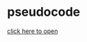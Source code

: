 # pseudocode

[click here to open](https://www.examreferencelanguage.co.uk/?code=%5B%7B%22name%22%3A%22code%22%2C%22content%22%3A%22%2F%2F+this+is+here+because+the+syntax+highlighting+hates+apostrophes%5Cnplural+%3D+%5C%22%27s%5C%22%5Cn%5Cnfunction+split%28string%2C+sep%29%5Cn%5Ctparts+%3D+%5B%5C%22%5C%22%2C+%5C%22%5C%22%5D%5Cn%5Ctpartindex+%3D+0%5Cn%5Ctfor+i+%3D+0+to+string.length+-+1%5Cn%5Ct%5Ctif+string%5Bi%5D+%3D%3D+sep+then%5Cn%5Ct%5Ct%5Ctarray+newparts%5Blen%28parts%29+%2B+1%5D%5Cn%5Ct%5Ct%5Ctfor+i+%3D+0+to+len%28parts%29+-+1%5Cn%5Ct%5Ct%5Ct%5Ctnewparts%5Bi%5D+%3D+parts%5Bi%5D%5Cn%5Ct%5Ct%5Ctnext+i%5Cn%5Ct%5Ct%5Ctnewparts%5Blen%28parts%29%5D+%3D+%5C%22%5C%22%5Cn%5Ct%5Ct%5Ctparts+%3D+newparts%5Cn%5Ct%5Ct%5Ctpartindex+%3D+partindex+%2B+1%5Cn%5Ct%5Ctelse%5Cn%5Ct%5Ct%5Ctparts%5Bpartindex%5D+%3D+parts%5Bpartindex%5D+%2B+string%5Bi%5D%5Cn%5Ct%5Ctendif%5Cn%5Ctnext+i%5Cn%5Ctreturn+parts%5Cnendfunction%5Cn%5Cnfunction+reverse%28arr%29%5Cn%5Ct%2F%2F+reverse+the+array%5Cn%5Ctarray+newarray%5Blen%28arr%29%5D%5Cn%5Ctfor+i+%3D+0+to+len%28arr%29+-+1%5Cn%5Ct%5Ctnewarray%5Blen%28arr%29+-+1+-+i%5D+%3D+arr%5Bi%5D%5Cn%5Ctnext+i%5Cn%5Ctreturn+newarray%5Cnendfunction%5Cn%5Ct%5Ct%5Cnfunction+login%28%29%5Cn%5Ctarray+usernames%5B2%5D%5Cn%5Ctfor+i+%3D+1+to+2%5Cn%5Ct%5Ctusername+%3D+input%28%5C%22Player+%5C%22+%2B+str%28i%29+%2B+%5C%22+-+Enter+your+username%3A+%5C%22%29%5Cn%5Ct%5Ctpassword+%3D+input%28%5C%22Player+%5C%22+%2B+str%28i%29+%2B+%5C%22+-+Enter+your+password%3A+%5C%22%29%5Cn%5Ct%5Ctf+%3D+open%28%5C%22logins.txt%5C%22%29%5Cn%5Ct%5Ctfound+%3D+false%5Cn%5Ct%5Ctwhile+NOT+found+AND+NOT+f.endOfFile%28%29%5Cn%5Ct%5Ct%5Ct%2F%2F+Read+login+details+from+the+file%5Cn%5Ct%5Ct%5Ctuserandpass+%3D+f.readLine%28%29%5Cn%5Ct%5Ct%5Ctparts+%3D+split%28userandpass%2C+%5C%22%2C%5C%22%29%5Cn%5Ct%5Ct%5Ctloginuser+%3D+parts%5B0%5D%5Cn%5Ct%5Ct%5Ctloginpass+%3D+parts%5B1%5D%5Cn%5Ct%5Ct%5Ct%2F%2F+Check+if+the+login+matches+the+user%27s+login%5Cn%5Ct%5Ct%5Ctif+password+%3D%3D+loginpass+AND+username+%3D%3D+loginuser+then%5Cn%5Ct%5Ct%5Ct%5Ctif+i+%3D%3D+2+AND+usernames%5B0%5D+%3D%3D+username+then%5Cn%5Ct%5Ct%5Ct%5Ct%5Ct%2F%2F+User+is+already+logged+in+as+player+1%5Cn%5Ct%5Ct%5Ct%5Ct%5Ctprint%28%5C%22You+are+already+logged+in+as+player+1%21+Exiting...%5C%22%29%5Cn%5Ct%5Ct%5Ct%5Ct%5Ctreturn+%5B%5D%5Cn%5Ct%5Ct%5Ct%5Ctelse%5Cn%5Ct%5Ct%5Ct%5Ct%5Ctusernames%5Bi+-+1%5D+%3D+loginuser%5Cn%5Ct%5Ct%5Ct%5Ct%5Ctfound+%3D+true%5Cn%5Ct%5Ct%5Ct%5Ct%5Ctprint%28%5C%22Logged+in+as+%5C%22+%2B+loginuser%29%5Cn%5Ct%5Ct%5Ct%5Ctendif%5Cn%5Ct%5Ct%5Ctendif%5Cn%5Ct%5Ctendwhile%5Cn%5Cn%5Ct%5Ctif+NOT+found+then%5Cn%5Ct%5Ct%5Ctprint%28%5C%22Username+or+password+is+incorrect%2C+exiting...%5C%22%29%5Cn%5Ct%5Ct%5Ctreturn+%5B%5D%5Cn%5Ct%5Ctendif%5Cn%5Ctnext+i%5Cn%5Ctreturn+usernames%5Cnendfunction%5Cn%5Cnfunction+playround%28username%29%5Cn%5Ctdie1+%3D+random%281%2C+6%29%5Cn%5Ctdie2+%3D+random%281%2C+6%29%5Cn%5Ctscore+%3D+die1+%2B+die2%5Cn%5Ctprint%28username+%2B+%5C%22+rolled+a+%5C%22+%2B+str%28die1%29+%2B+%5C%22+and+a+%5C%22+%2B+str%28die2%29%29%5Cn%5Ctif+die1+%3D%3D+die2+then%5Cn%5Ct%5Ctdie3+%3D+random%281%2C+6%29%5Cn%5Ct%5Ctprint%28username+%2B+%5C%22+rolled+a+double+and+gets+to+roll+again.+They+rolled+a+%5C%22+%2B+str%28die3%29%29%5Cn%5Ct%5Ctscore+%3D+score+%2B+die3%5Cn%5Ctelseif+score+MOD+2+%3D%3D+0+then%5Cn%5Ct%5Ctprint%28username+%2B+%5C%22+rolled+an+even+number%2C+%2B10+points%5C%22%29%5Cn%5Ct%5Ctscore+%3D+score+%2B+10%5Cn%5Ctelse%5Cn%5Ct%5Ctprint%28username+%2B+%5C%22+rolled+an+odd+total%2C+-5+points%5C%22%29%5Cn%5Ct%5Ctscore+%3D+score+-+5%5Cn%5Ctendif%5Cn%5Ctprint%28username+%2B+%5C%22+ends+their+turn+with+a+score+of+%5C%22+%2B+str%28score%29%29%5Cn%5Ctreturn+score%5Cnendfunction%5Cn%5Cnfunction+playallrounds%28usernames%29%5Cn%5Ctplayer1score+%3D+0%5Cn%5Ctplayer2score+%3D+0%5Cn%5Ctfor+i+%3D+1+to+5%5Cn%5Ct%5Ctotherplayer+%3D+usernames%5B1%5D%5Cn%5Ct%5Ctplayer+%3D+usernames%5B0%5D%5Cn%5Ct%5Ctprint%28%5C%22%23%23%23%23+Round+%5C%22+%2B+str%28i%29+%2B+%5C%22+-+%5C%22+%2B+player+%2B+plural+%2B+%5C%22+go+%23%23%23%23%5C%22%29%5Cn%5Ct%5Ctscore+%3D+playround%28player%29%5Cn%5Ct%5Ctif+score+%3C+0+then%5Cn%5Ct%5Ct%5Ctprint%28player+%2B+plural+%2B+%5C%22+score+went+below+0%2C+so+%5C%22+%2B+otherplayer+%2B+%5C%22+wins+with+a+resulting+score+of+%5C%22+%2B+str%28player2score%29+%2B+%5C%22%21%5C%22%29%5Cn%5Ct%5Ct%5Ctreturn+%5B2%2C+player2score%5D+%2F%2F+the+2+is+because+player+2+won%5Cn%5Ct%5Ctendif%5Cn%5Ct%5Ctplayer1score+%3D+player1score+%2B+score%5Cn%5Ct%5Ctotherplayer+%3D+usernames%5B0%5D%5Cn%5Ct%5Ctplayer+%3D+usernames%5B1%5D%5Cn%5Ct%5Ctprint%28%5C%22%23%23%23%23+Round+%5C%22+%2B+str%28i%29+%2B+%5C%22+-+%5C%22+%2B+player+%2B+plural+%2B+%5C%22+go+%23%23%23%23%5C%22%29%5Cn%5Ct%5Ctscore+%3D+playround%28player%29%5Cn%5Ct%5Ctif+score+%3C+0+then%5Cn%5Ct%5Ct%5Ctprint%28player+%2B+plural+%2B+%5C%22+score+went+below+0%2C+so+%5C%22+%2B+otherplayer+%2B+%5C%22+wins+with+a+resulting+score+of+%5C%22+%2B+str%28player1score%29+%2B+%5C%22%21%5C%22%29%5Cn%5Ct%5Ct%5Ctreturn+%5B1%2C+player1score%5D+%2F%2F+the+1+is+because+player+1+won%5Cn%5Ct%5Ctendif%5Cn%5Ctnext+i%5Cn%5Cn%5Ctwhile+true+%2F%2F+loop+for+if+there+is+a+tie%5Cn%5Ct%5Ctif+player1score+%3E+player2score+then%5Cn%5Ct%5Ct%5Ct%2F%2F+player+1+wins%5Cn%5Ct%5Ct%5Ctprint%28usernames%5B0%5D+%2B+%5C%22+wins+with+a+score+of+%5C%22+%2B+str%28player1score%29%29%5Cn%5Ct%5Ct%5Ctreturn+%5B1%2C+player1score%5D%5Cn%5Ct%5Ctelseif+player2score+%3E+player1score+then%5Cn%5Ct%5Ct%5Ct%2F%2F+player+2+wins%5Cn%5Ct%5Ct%5Ctprint%28usernames%5B1%5D+%2B+%5C%22+wins+with+a+score+of+%5C%22+%2B+str%28player2score%29%29%5Cn%5Ct%5Ct%5Ctreturn+%5B2%2C+player2score%5D%5Cn%5Ct%5Ctelse%5Cn%5Ct%5Ct%5Ct%2F%2F+tied%5Cn%5Ct%5Ct%5Ctprint%28%5C%22Tied%2C+rolling+extra+dice+to+decide+the+winner%5C%22%29%5Cn%5Ct%5Ct%5Ctplayer1score+%3D+player1score+%2B+random%281%2C+6%29%5Cn%5Ct%5Ct%5Ctplayer2score+%3D+player2score+%2B+random%281%2C+6%29%5Cn%5Ct%5Ctendif%5Cn%5Ctendwhile%5Cnendfunction%5Cn%5Cnfunction+getLeaderboard%28%29%5Cn%5Ctf+%3D+open%28%5C%22leaderboard.txt%5C%22%29%5Cn%5Ctrows+%3D+%5Bf.readLine%28%29%5D%5Cn%5Ctwhile+NOT+f.endOfFile%28%29%5Cn%5Ct%5Ctarray+newrows%5Blen%28rows%29+%2B+1%5D%5Cn%5Ct%5Ctfor+i+%3D+0+to+len%28rows%29+-+1%5Cn%5Ct%5Ct%5Ctnewrows%5Bi%5D+%3D+rows%5Bi%5D%5Cn%5Ct%5Ctnext+i%5Cn%5Ct%5Ctnewrows%5Blen%28rows%29%5D+%3D+f.readLine%28%29%5Cn%5Ct%5Ctrows+%3D+newrows%5Cn%5Ctendwhile%5Cn%5Ctf.close%28%29%5Cn%5Ctif+rows%5B0%5D+%3D%3D+%5C%22%5C%22+then%5Cn%5Ct%5Ctreturn+%5B%5D%5Cn%5Ctendif%5Cn%5Cn%5Ct%2F%2F+split+up+each+row+into+username+and+score%5Cn%5Ctarray+splitrows%5Blen%28rows%29%5D%5Cn%5Ctfor+i+%3D+0+to+len%28rows%29+-+1%5Cn%5Ct%5Ctparts+%3D+split%28rows%5Bi%5D%2C+%5C%22%2C%5C%22%29%5Cn%5Ct%5Ctsplitrows%5Bi%5D+%3D+%5Bparts%5B0%5D%2C+int%28parts%5B1%5D%29%5D%5Cn%5Ctnext+i%5Cn%5Ctrows+%3D+splitrows%5Cn%5Cn%5Ctif+rows.length+%3E+1+then%5Cn%5Ct%5Ctfor+i+%3D+0+to+len%28rows%29+-+2%5Cn%5Ct%5Ct%5Ctfor+j+%3D+0+to+len%28rows%29+-+i+-+2%5Cn%5Ct%5Ct%5Ct%5Ctif+rows%5Bj%5D%5B1%5D+%3E+rows%5Bj+%2B+1%5D%5B1%5D+then%5Cn%5Ct%5Ct%5Ct%5Ct%5Cttemp+%3D+rows%5Bj%5D%5Cn%5Ct%5Ct%5Ct%5Ct%5Ctrows%5Bj%5D+%3D+rows%5Bj+%2B+1%5D%5Cn%5Ct%5Ct%5Ct%5Ct%5Ctrows%5Bj+%2B+1%5D+%3D+temp%5Cn%5Ct%5Ct%5Ct%5Ctendif%5Cn%5Ct%5Ct%5Ctnext+j%5Cn%5Ct%5Ctnext+i%5Cn%5Ct%5Ctrows+%3D+reverse%28rows%29%5Cn%5Ctendif%5Cn%5Ctreturn+rows%5Cnendfunction%5Cn%5Cnfunction+addToLeaderboard%28score%2C+usernames%29%5Cn%5Ctf+%3D+open%28%5C%22leaderboard.txt%5C%22%29%5Cn%5Ctf.writeLine%28usernames%5Bscore%5B0%5D+-+1%5D+%2B+%5C%22%2C%5C%22+%2B+str%28score%5B1%5D%29%29%5Cn%5Ctf.close%28%29%5Cn%5Ctreturn+getLeaderboard%28%29%5Cnendfunction%5Cn%5Cnprocedure+displayLeaderboard%28leaderboard%29%5Cn%5Ctprint%28%5C%22%23%23%23%23+Leaderboard+%23%23%23%23%5C%22%29%5Cn%5Cn%5Ctif+leaderboard.length+%3D%3D+0+then%5Cn%5Ct%5Ctprint%28%5C%22No+leaderboard+entries%5C%22%29%5Cn%5Ctelse%5Cn%5Ct%5Cti+%3D+0%5Cn%5Ct%5Ctwhile+i+%3C+5+AND+i+%3C+leaderboard.length%5Cn%5Ct%5Ct%5Ctprint%28str%28i+%2B+1%29+%2B+%5C%22.+%5C%22+%2B+leaderboard%5Bi%5D%5B0%5D+%2B+%5C%22+-+%5C%22+%2B+leaderboard%5Bi%5D%5B1%5D%29%5Cn%5Ct%5Ct%5Cti+%3D+i+%2B+1%5Cn%5Ct%5Ctendwhile%5Cn%5Ctendif%5Cnendprocedure%5Cn%5Cnfunction+main%28%29%5Cn%5Ctusernames+%3D+login%28%29%5Cn%5Ctif+len%28usernames%29+%21%3D+2+then%5Cn%5Ct%5Ctreturn+false%5Cn%5Ctendif%5Cn%5Ctleaderboard+%3D+getLeaderboard%28%29%5Cn%5CtdisplayLeaderboard%28leaderboard%29%5Cn%5Ctplayagain+%3D+%5C%22yes%5C%22%5Cn%5Ctwhile+playagain+%3D%3D+%5C%22yes%5C%22%5Cn%5Ct%5Ctresult+%3D+playallrounds%28usernames%29%5Cn%5Ct%5Ctleaderboard+%3D+addToLeaderboard%28result%2C+usernames%29%5Cn%5Ct%5CtdisplayLeaderboard%28leaderboard%29%5Cn%5Ct%5Ctplayagain+%3D+input%28%5C%22Would+you+like+to+play+again%3F+%5Byes%2Fno%5D+%5C%22%29.lower%5Cn%5Ctendwhile%5Cn%5Ctreturn+true%5Cnendfunction%5Cn%5Cnmain%28%29%22%7D%2C%7B%22name%22%3A%22logins.txt%22%2C%22content%22%3A%22test%2Cpass%5Cntest2%2Cpass2%22%7D%2C%7B%22name%22%3A%22leaderboard.txt%22%2C%22content%22%3A%22test%2C57%5Cntest%2C69%5Cntest%2C46%5Cntest2%2C60%5Cntest%2C51%5Cntest%2C24%5Cntest%2C18%5Cntest%2C34%5Cntest%2C70%5Cntest%2C4%5Cntest%2C33%5Cntest%2C58%5Cntest%2C11%5Cntest2%2C0%5Cntest%2C37%5Cn%22%7D%5D)

